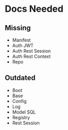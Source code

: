 # Docs Needed 

## Missing
- Manifest
- Auth JWT
- Auth Rest Session
- Auth Rest Context
- Repo

## Outdated
- Boot
- Base
- Config
- Log
- Model SQL
- Registry
- Rest Session